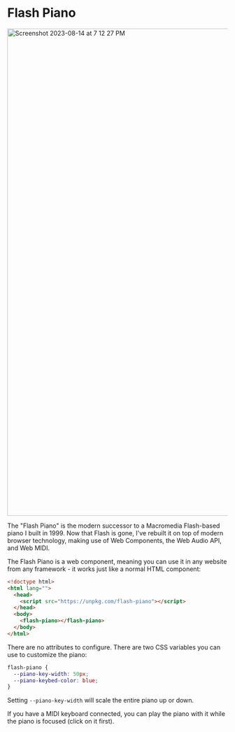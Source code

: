 # Flash Piano

<img width="1114" alt="Screenshot 2023-08-14 at 7 12 27 PM" src="https://github.com/bhollis/flash-piano/assets/313208/ac0beb97-71a9-41a5-9a02-2107060871a1">

The "Flash Piano" is the modern successor to a Macromedia Flash-based piano I built in 1999. Now that Flash is gone, I've rebuilt it on top of modern browser technology, making use of Web Components, the Web Audio API, and Web MIDI.

The Flash Piano is a web component, meaning you can use it in any website from any framework - it works just like a normal HTML component:

```html
<!doctype html>
<html lang="">
  <head>
    <script src="https://unpkg.com/flash-piano"></script>
  </head>
  <body>
    <flash-piano></flash-piano>
  </body>
</html>
```

There are no attributes to configure. There are two CSS variables you can use to customize the piano:

```css
flash-piano {
  --piano-key-width: 50px;
  --piano-keybed-color: blue;
}
```

Setting `--piano-key-width` will scale the entire piano up or down.

If you have a MIDI keyboard connected, you can play the piano with it while the piano is focused (click on it first).
